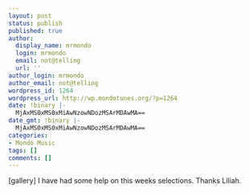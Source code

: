 ```yaml
---
layout: post
status: publish
published: true
author:
  display_name: mrmondo
  login: mrmondo
  email: not@telling
  url: ''
author_login: mrmondo
author_email: not@telling
wordpress_id: 1264
wordpress_url: http://wp.mondotunes.org/?p=1264
date: !binary |-
  MjAxMS0xMS0xMiAwNzowNDozMSArMDAwMA==
date_gmt: !binary |-
  MjAxMS0xMS0xMiAwNzowNDozMSArMDAwMA==
categories:
- Mondo Music
tags: []
comments: []
---
```

[gallery]
I have had some help on this weeks selections.
Thanks Liliah.
